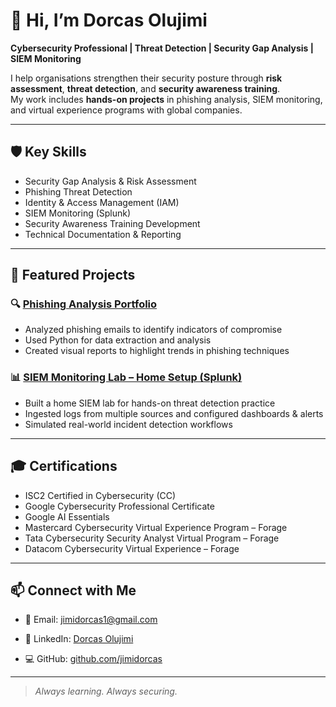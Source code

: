 # 👋 Hi, I’m Dorcas Olujimi  

**Cybersecurity Professional | Threat Detection | Security Gap Analysis | SIEM Monitoring**  

I help organisations strengthen their security posture through **risk assessment**, **threat detection**, and **security awareness training**.  
My work includes **hands-on projects** in phishing analysis, SIEM monitoring, and virtual experience programs with global companies.  

---

## 🛡️ Key Skills
- Security Gap Analysis & Risk Assessment
- Phishing Threat Detection
- Identity & Access Management (IAM)
- SIEM Monitoring (Splunk)
- Security Awareness Training Development
- Technical Documentation & Reporting

---

## 📂 Featured Projects

### 🔍 [Phishing Analysis Portfolio](https://github.com/jimidorcas/Phishing-analysis-portfolio)  
- Analyzed phishing emails to identify indicators of compromise  
- Used Python for data extraction and analysis  
- Created visual reports to highlight trends in phishing techniques  

### 📊 [SIEM Monitoring Lab – Home Setup (Splunk)](https://github.com/jimidorcas/siem-monitoring-lab)
 
- Built a home SIEM lab for hands-on threat detection practice  
- Ingested logs from multiple sources and configured dashboards & alerts  
- Simulated real-world incident detection workflows  

---

## 🎓 Certifications
- ISC2 Certified in Cybersecurity (CC)
- Google Cybersecurity Professional Certificate
- Google AI Essentials
- Mastercard Cybersecurity Virtual Experience Program – Forage
- Tata Cybersecurity Security Analyst Virtual Program – Forage
- Datacom Cybersecurity Virtual Experience – Forage

---

## 📫 Connect with Me
- 📧 Email: jimidorcas1@gmail.com
- 💼 LinkedIn: [Dorcas Olujimi](https://www.linkedin.com/in/dorcas-o-3028b29a/)

- 💻 GitHub: [github.com/jimidorcas](https://github.com/jimidorcas)

---
> *Always learning. Always securing.*

<!--
**jimidorcas/jimidorcas** is a ✨ _special_ ✨ repository because its `README.md` (this file) appears on your GitHub profile.

Here are some ideas to get you started:

- 🔭 I’m currently working on ...
- 🌱 I’m currently learning ...
- 👯 I’m looking to collaborate on ...
- 🤔 I’m looking for help with ...
- 💬 Ask me about ...
- 📫 How to reach me: ...
- 😄 Pronouns: ...
- ⚡ Fun fact: ...
-->
